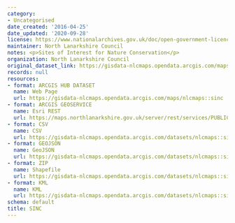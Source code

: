 ```yaml
---
category:
- Uncategorised
date_created: '2016-04-25'
date_updated: '2020-09-28'
license: https://www.nationalarchives.gov.uk/doc/open-government-licence/version/3/
maintainer: North Lanarkshire Council
notes: <p>Sites of Interest for Nature Conservation</p>
organization: North Lanarkshire Council
original_dataset_link: https://gisdata-nlcmaps.opendata.arcgis.com/maps/nlcmaps::sinc
records: null
resources:
- format: ARCGIS HUB DATASET
  name: Web Page
  url: https://gisdata-nlcmaps.opendata.arcgis.com/maps/nlcmaps::sinc
- format: ARCGIS GEOSERVICE
  name: Esri REST
  url: https://maps.northlanarkshire.gov.uk/server/rest/services/PUBLIC/OPEN_DATA_LAYERS/FeatureServer/11
- format: CSV
  name: CSV
  url: https://gisdata-nlcmaps.opendata.arcgis.com/datasets/nlcmaps::sinc.csv?where=1=1&outSR=%7B%22latestWkid%22%3A27700%2C%22wkid%22%3A27700%7D
- format: GEOJSON
  name: GeoJSON
  url: https://gisdata-nlcmaps.opendata.arcgis.com/datasets/nlcmaps::sinc.geojson?where=1=1&outSR=%7B%22latestWkid%22%3A27700%2C%22wkid%22%3A27700%7D
- format: ZIP
  name: Shapefile
  url: https://gisdata-nlcmaps.opendata.arcgis.com/datasets/nlcmaps::sinc.zip?where=1=1&outSR=%7B%22latestWkid%22%3A27700%2C%22wkid%22%3A27700%7D
- format: KML
  name: KML
  url: https://gisdata-nlcmaps.opendata.arcgis.com/datasets/nlcmaps::sinc.kml?where=1=1&outSR=%7B%22latestWkid%22%3A27700%2C%22wkid%22%3A27700%7D
schema: default
title: SINC
---
```

